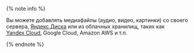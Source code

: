 
{% note info %}

Вы можете добавлять медиафайлы (аудио, видео, картинки) со своего сервера, [Яндекс&#160;Диска](../../../reference/helper.proxy.md) или из облачных хранилищ, таких как [Yandex&#160;Cloud](../../../../guide/concepts/use-object-storage.md), Google Cloud, Amazon AWS и т.п.

{% endnote %}
